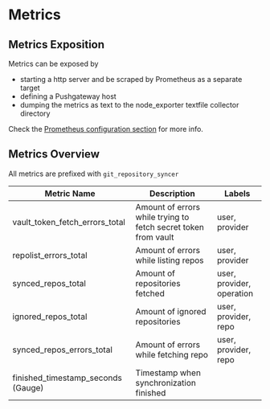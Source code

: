 # Metrics

## Metrics Exposition
Metrics can be exposed by 
- starting a http server and be scraped by Prometheus as a separate target
- defining a Pushgateway host
- dumping the metrics as text to the node_exporter textfile collector directory

Check the [Prometheus configuration section](configuration.md#prometheus-options) for more info.

## Metrics Overview
All metrics are prefixed with `git_repository_syncer`

| Metric Name                           | Description                                                    | Labels                                      |
|---------------------------------------|----------------------------------------------------------------|---------------------------------------------|
| vault_token_fetch_errors_total        | Amount of errors while trying to fetch secret token from vault | user, provider                              |
| repolist_errors_total                 | Amount of errors while listing repos                           | user, provider                              |
| synced_repos_total                    | Amount of repositories fetched                                 | user, provider, operation                   |
| ignored_repos_total                   | Amount of ignored repositories                                 | user, provider, repo                        |
| synced_repos_errors_total             | Amount of errors while fetching repo                           | user, provider, repo                        |
| finished_timestamp_seconds (Gauge)    | Timestamp when synchronization finished                        |                                             |
